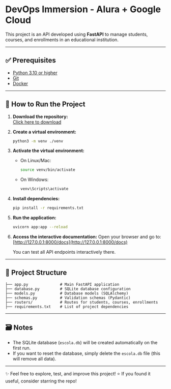 # DevOps Immersion - Alura + Google Cloud

This project is an API developed using **FastAPI** to manage students, courses, and enrollments in an educational institution.

---

## ✅ Prerequisites

- [Python 3.10 or higher](https://www.python.org/downloads/)
- [Git](https://git-scm.com/downloads)
- [Docker](https://www.docker.com/get-started/)

---

## 🚀 How to Run the Project

1. **Download the repository:**  
   [Click here to download](https://github.com/guilhermeonrails/imersao-devops/archive/refs/heads/main.zip)

2. **Create a virtual environment:**
   ```bash
   python3 -m venv ./venv
   ````


3. **Activate the virtual environment:**

   * On Linux/Mac:

     ```bash
     source venv/bin/activate
     ```
   * On Windows:

     ```bash
     venv\Scripts\activate
     ```

4. **Install dependencies:**

   ```bash
   pip install -r requirements.txt
   ```

5. **Run the application:**

   ```bash
   uvicorn app:app --reload
   ```

6. **Access the interactive documentation:**
   Open your browser and go to:
   [http://127.0.0.1:8000/docs](http://127.0.0.1:8000/docs)

   You can test all API endpoints interactively there.

---

## 🧱 Project Structure

```
├── app.py              # Main FastAPI application
├── database.py         # SQLite database configuration
├── models.py           # Database models (SQLAlchemy)
├── schemas.py          # Validation schemas (Pydantic)
├── routers/            # Routes for students, courses, enrollments
├── requirements.txt    # List of project dependencies
```

---

## 🗃️ Notes

* The SQLite database (`escola.db`) will be created automatically on the first run.
* If you want to reset the database, simply delete the `escola.db` file (this will remove all data).

---

✨ Feel free to explore, test, and improve this project!
⭐ If you found it useful, consider starring the repo!
